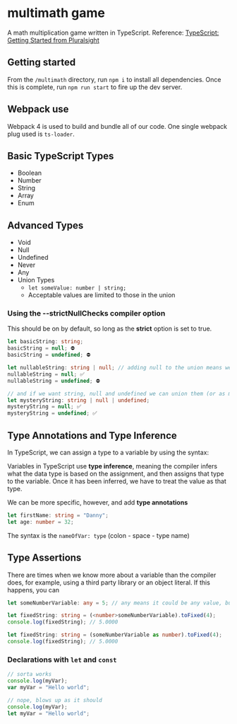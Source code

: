 # multimath game
A math multiplication game written in TypeScript. Reference: [TypeScript: Getting Started from Pluralsight](https://app.pluralsight.com/library/courses/getting-started-typescript/exercise-files)

## Getting started

From the `/multimath` directory, run `npm i` to  install all dependencies. Once this is complete, run `npm run start` to fire up the dev server.

## Webpack use
Webpack 4 is used to build and bundle all of our code. One single webpack plug used is `ts-loader`.

## Basic TypeScript Types
* Boolean
* Number
* String
* Array
* Enum

## Advanced Types
* Void
* Null
* Undefined
* Never
* Any
* Union Types
  * `let someValue: number | string;` 
  * Acceptable values are limited to those in the union 

### Using the --strictNullChecks compiler option
This should be on by default, so long as the **strict** option is set to true.

```ts
let basicString: string;
basicString = null; ⛔️
basicString = undefined; ⛔️

let nullableString: string | null; // adding null to the union means we CAN assign null 
nullableString = null; ✅
nullableString = undefined; ⛔️

// and if we want string, null and undefined we can union them (or as many as we want) together
let mysteryString: string | null | undefined;
mysteryString = null; ✅
mysteryString = undefined; ✅
```

## Type Annotations and Type Inference
In TypeScript, we can assign a type to a variable by using the syntax: 

Variables in TypeScript use **type inference**, meaning the compiler infers what the data type is based on the assignment, and then assigns that type to the variable. Once it has been inferred, we have to treat the value as that type.

We can be more specific, however, and add **type annotations**

```ts
let firstName: string = "Danny";
let age: number = 32;
```

The syntax is the `nameOfVar: type` (colon - space - type name)


## Type Assertions
There are times when we know more about a variable than the compiler does, for example, using a third party library or an object literal. If this happens, you can 
```ts
let someNumberVariable: any = 5; // any means it could be any value, but we know it is a number..

let fixedString: string = (<number>someNumberVariable).toFixed(4);
console.log(fixedString); // 5.0000

let fixedString: string = (someNumberVariable as number).toFixed(4);
console.log(fixedString); // 5.0000
```

### Declarations with `let` and `const`

```js
// sorta works
console.log(myVar);
var myVar = "Hello world";
```

```js
// nope, blows up as it should
console.log(myVar);
let myVar = "Hello world";
```